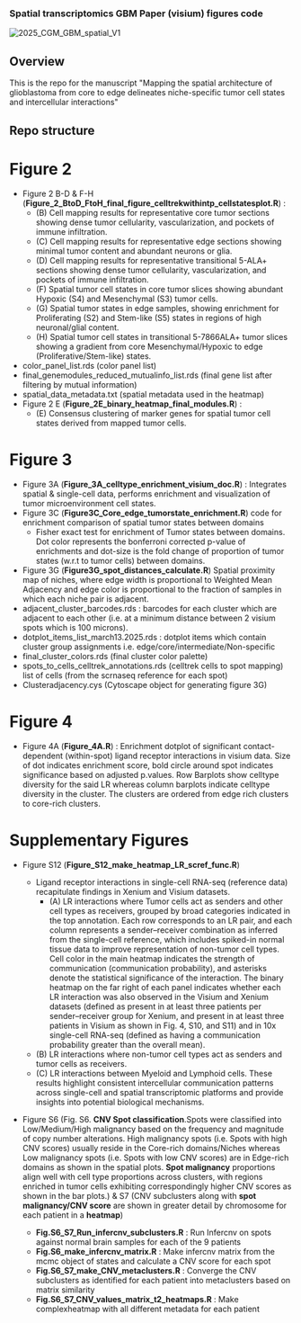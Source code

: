 ### Spatial transcriptomics GBM Paper (visium) figures code

![2025_CGM_GBM_spatial_V1](https://github.com/user-attachments/assets/b1fea9dc-291d-42cd-8451-abaacff07b8b)

## Overview
This is the repo for the manuscript "Mapping the spatial architecture of glioblastoma from core to edge delineates niche-specific tumor cell states and intercellular interactions"

## Repo structure
# Figure 2
 - Figure 2 B-D & F-H (**Figure_2_BtoD_FtoH_final_figure_celltrekwithintp_cellstatesplot.R**) : 
	 - (B) Cell mapping results for representative core tumor sections showing dense 		tumor cellularity, vascularization, and pockets of immune infiltration.
	 -  (C) Cell mapping results for representative edge sections showing minimal tumor content and abundant neurons or glia. 
	 - (D) Cell mapping results for representative transitional 5-ALA+ sections showing dense tumor cellularity,  vascularization, and pockets of immune infiltration. 
	 - (F) Spatial tumor cell states in core tumor slices showing abundant Hypoxic (S4) and Mesenchymal (S3) tumor cells.
	 - (G) Spatial tumor states in edge samples, showing enrichment for Proliferating (S2) and Stem-like (S5) states in regions of high neuronal/glial content. 
	 - (H) Spatial tumor cell states in transitional 5-7866ALA+ tumor slices showing a gradient from core Mesenchymal/Hypoxic to edge (Proliferative/Stem-like) states.
- color_panel_list.rds (color panel list)
- final_genemodules_reduced_mutualinfo_list.rds (final gene list after filtering by mutual information)
- spatial_data_metadata.txt (spatial metadata used in the heatmap)
- Figure 2 E (**Figure_2E_binary_heatmap_final_modules.R**) : 
	- (E) Consensus clustering of marker genes for spatial tumor cell states derived from mapped tumor cells.

# Figure 3
 - Figure 3A (**Figure_3A_celltype_enrichment_visium_doc.R**) : Integrates spatial & single-cell data, performs enrichment and visualization of tumor microenvironment cell states. 
 - Figure 3C (**Figure3C_Core_edge_tumorstate_enrichment.R**) code for enrichment comparison of spatial tumor states between domains 
	 - Fisher exact test for enrichment of Tumor states between domains. Dot color represents the bonferroni corrected p-value of enrichments and dot-size is  the fold change of proportion of tumor states (w.r.t to tumor cells) between domains.
 - Figure 3G (**Figure3G_spot_distances_calculate.R**) Spatial proximity map of niches, where edge width is proportional to Weighted Mean Adjacency and edge color is proportional to the fraction of samples in which each niche pair is adjacent.
 - adjacent_cluster_barcodes.rds : barcodes for each cluster which are adjacent to each other (i.e. at a minimum distance between 2 visium spots which is 100 microns).
 - dotplot_items_list_march13.2025.rds : dotplot items which contain cluster group assignments i.e. edge/core/intermediate/Non-specific
 - final_cluster_colors.rds (final cluster color palette)
 - spots_to_cells_celltrek_annotations.rds (celltrek cells to spot mapping) list of cells (from the scrnaseq reference for each spot)
 - Clusteradjacency.cys (Cytoscape object for generating figure 3G)

# Figure 4
   - Figure 4A (**Figure_4A.R**) : Enrichment dotplot of significant contact-dependent (within-spot) ligand receptor interactions in visium data. Size of dot indicates enrichment score, bold circle around spot indicates significance based on adjusted p.values. Row Barplots show celltype diversity for the said LR whereas column barplots indicate  celltype diversity in the cluster. The clusters are ordered from edge rich clusters to core-rich clusters.

# Supplementary Figures
   - Figure S12 (**Figure_S12_make_heatmap_LR_scref_func.R**) 
	   - Ligand receptor interactions in single-cell RNA-seq (reference data) recapitulate findings in Xenium and Visium datasets.
		   - (A) LR interactions where Tumor cells act as senders and other cell types as receivers, grouped by broad categories indicated in the top annotation. Each row corresponds to an LR pair, and each column represents a sender–receiver combination as inferred from the single-cell reference, which includes spiked-in normal tissue data to improve representation of non-tumor cell types. Cell color in the main heatmap indicates the strength of communication (communication probability), and asterisks denote the statistical significance of the interaction. The binary heatmap on the far right of each panel indicates whether each LR interaction was also observed in the Visium and Xenium datasets (defined as present in at least three patients per sender–receiver group for Xenium, and present in at least three patients in Visium as shown in 
Fig. 4, S10, and S11) and in 10x single-cell RNA-seq (defined as having a communication probability greater than the overall mean). 
		- (B) LR interactions where non-tumor cell types act as senders and tumor cells as receivers. 
		- (C) LR interactions between Myeloid and Lymphoid cells. These results highlight consistent intercellular communication patterns across single-cell and spatial transcriptomic platforms and provide insights into potential biological mechanisms.

- Figure S6 (Fig. S6. **CNV Spot classification**.Spots were classified into Low/Medium/High malignancy based on the frequency and magnitude of copy number alterations. High malignancy spots (i.e. Spots with high CNV scores) usually reside in the Core-rich domains/Niches whereas Low malignancy spots (i.e. Spots with low CNV scores) are in Edge-rich domains as shown in the spatial plots. **Spot malignancy** proportions align well with cell type proportions across clusters, with regions enriched in tumor cells exhibiting correspondingly higher CNV scores as shown in the bar plots.) & S7 (CNV subclusters along with **spot malignancy/CNV score** are shown in greater detail by chromosome for each patient in a **heatmap**)
	-  **Fig.S6_S7_Run_infercnv_subclusters.R** : Run Infercnv on spots against normal brain samples for each of the 9 patients
	- **Fig.S6_make_infercnv_matrix.R** :  Make infercnv matrix from the mcmc object of states and calculate a CNV score for each spot
	- **Fig.S6_S7_make_CNV_metaclusters.R** : Converge the CNV subclusters as identified for each patient into metaclusters based on matrix similarity
	- **Fig.S6_S7_CNV_values_matrix_t2_heatmaps.R** : Make complexheatmap with all different metadata for each patient

